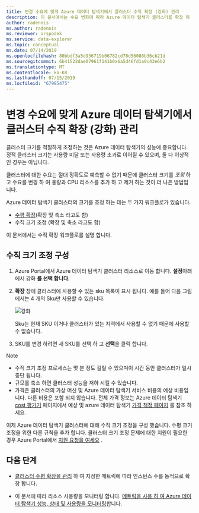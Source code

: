 ```yaml
---
title: 변경 수요에 맞게 Azure 데이터 탐색기에서 클러스터 수직 확장 (강화) 관리
description: 이 문서에서는 수요 변화에 따라 Azure 데이터 탐색기 클러스터를 확장 하 고 축소 하는 단계를 설명 합니다.
author: radennis
ms.author: radennis
ms.reviewer: orspodek
ms.service: data-explorer
ms.topic: conceptual
ms.date: 07/14/2019
ms.openlocfilehash: 80bbdf3a5d936719b06782cd78d56088b36cb21d
ms.sourcegitcommit: 6b41522dae07961f141b0a6a5d46fd1a0c43e6b2
ms.translationtype: MT
ms.contentlocale: ko-KR
ms.lasthandoff: 07/15/2019
ms.locfileid: "67985475"
---
```

# <a name="manage-cluster-vertical-scaling-scale-up-in-azure-data-explorer-to-accommodate-changing-demand"></a>변경 수요에 맞게 Azure 데이터 탐색기에서 클러스터 수직 확장 (강화) 관리

클러스터 크기를 적절하게 조정하는 것은 Azure 데이터 탐색기의 성능에 중요합니다. 정적 클러스터 크기는 사용량 미달 또는 사용량 초과로 이어질 수 있으며, 둘 다 이상적인 경우는 아닙니다.

클러스터에 대한 수요는 절대 정확도로 예측할 수 없기 때문에 클러스터 크기를 *조정* 하 고 수요를 변경 하 여 용량과 CPU 리소스를 추가 하 고 제거 하는 것이 더 나은 방법입니다. 

Azure 데이터 탐색기 클러스터의 크기를 조정 하는 데는 두 가지 워크플로가 있습니다.

* [수평 확장](manage-cluster-horizontal-scaling.md)(확장 및 축소 라고도 함)
* 수직 크기 조정 (확장 및 축소 라고도 함)

이 문서에서는 수직 확장 워크플로를 설명 합니다.

## <a name="configure-vertical-scaling"></a>수직 크기 조정 구성

1. Azure Portal에서 Azure 데이터 탐색기 클러스터 리소스로 이동 합니다. **설정**아래에서 강화 **를 선택 합니다**.

1. **확장** 창에 클러스터에 사용할 수 있는 sku 목록이 표시 됩니다. 예를 들어 다음 그림에서는 4 개의 Sku만 사용할 수 있습니다.

    ![강화](media/manage-cluster-vertical-scaling/scale-up.png)

    Sku는 현재 SKU 이거나 클러스터가 있는 지역에서 사용할 수 없기 때문에 사용할 수 없습니다.

1. SKU를 변경 하려면 새 SKU를 선택 하 고 **선택**을 클릭 합니다.

> [!NOTE]
> * 수직 크기 조정 프로세스는 몇 분 정도 걸릴 수 있으며이 시간 동안 클러스터가 일시 중단 됩니다. 
> * 규모를 축소 하면 클러스터 성능을 저하 시킬 수 있습니다.
> * 가격은 클러스터의 가상 머신 및 Azure 데이터 탐색기 서비스 비용의 예상 비용입니다. 다른 비용은 포함 되지 않습니다. 전체 가격 정보는 Azure 데이터 탐색기 [cost 평가기](https://dataexplorer.azure.com/AzureDataExplorerCostEstimator.html) 페이지에서 예상 및 azure 데이터 탐색기 [가격 책정 페이지](https://azure.microsoft.com/pricing/details/data-explorer/) 를 참조 하세요.

이제 Azure 데이터 탐색기 클러스터에 대해 수직 크기 조정을 구성 했습니다. 수평 크기 조정을 위한 다른 규칙을 추가 합니다. 클러스터 크기 조정 문제에 대한 지원이 필요한 경우 Azure Portal에서 [지원 요청을 여세요](https://portal.azure.com/#blade/Microsoft_Azure_Support/HelpAndSupportBlade/overview) .

## <a name="next-steps"></a>다음 단계

* [클러스터 수평 확장을 관리](manage-cluster-horizontal-scaling.md) 하 여 지정한 메트릭에 따라 인스턴스 수를 동적으로 확장 합니다.

* 이 문서에 따라 리소스 사용량을 모니터링 합니다. [메트릭을 사용 하 여 Azure 데이터 탐색기 성능, 상태 및 사용량을 모니터링](using-metrics.md)합니다.

